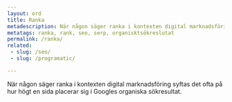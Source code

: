 ```yaml
---
layout: ord
title: Ranka
metadescription: När någon säger ranka i kontexten digital marknadsföring syftas det ofta på hur högt en sida placerar sig i Googles organiska sökresultat.
metatags: ranka, rank, seo, serp, organisktsökreslutat
permalink: /ranka/
related:
 - slug: /seo/
 - slug: /programatic/

---
```


När någon säger ranka i kontexten digital marknadsföring syftas det ofta på hur högt en sida placerar sig i Googles organiska sökresultat. 